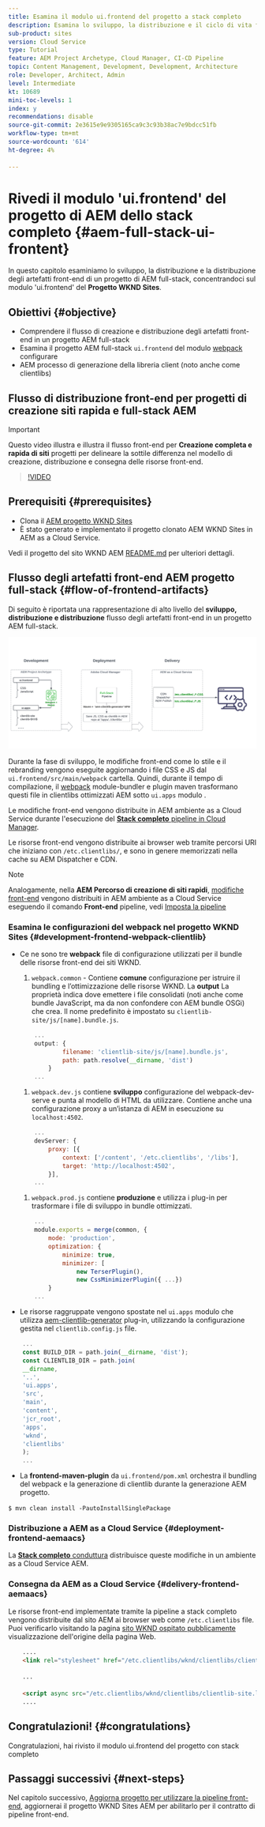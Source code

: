 ```yaml
---
title: Esamina il modulo ui.frontend del progetto a stack completo
description: Esamina lo sviluppo, la distribuzione e il ciclo di vita front-end di un progetto AEM Sites a stack completo basato su Maven.
sub-product: sites
version: Cloud Service
type: Tutorial
feature: AEM Project Archetype, Cloud Manager, CI-CD Pipeline
topic: Content Management, Development, Development, Architecture
role: Developer, Architect, Admin
level: Intermediate
kt: 10689
mini-toc-levels: 1
index: y
recommendations: disable
source-git-commit: 2e3615e9e9305165ca9c3c93b38ac7e9bdcc51fb
workflow-type: tm+mt
source-wordcount: '614'
ht-degree: 4%

---
```



# Rivedi il modulo &#39;ui.frontend&#39; del progetto di AEM dello stack completo {#aem-full-stack-ui-frontent}

In questo capitolo esaminiamo lo sviluppo, la distribuzione e la distribuzione degli artefatti front-end di un progetto di AEM full-stack, concentrandoci sul modulo &#39;ui.frontend&#39; del __Progetto WKND Sites__.


## Obiettivi {#objective}

* Comprendere il flusso di creazione e distribuzione degli artefatti front-end in un progetto AEM full-stack
* Esamina il progetto AEM full-stack `ui.frontend` del modulo [webpack](https://webpack.js.org/) configurare
* AEM processo di generazione della libreria client (noto anche come clientlibs)

## Flusso di distribuzione front-end per progetti di creazione siti rapida e full-stack AEM

>[!IMPORTANT]
>
>Questo video illustra e illustra il flusso front-end per **Creazione completa e rapida di siti** progetti per delineare la sottile differenza nel modello di creazione, distribuzione e consegna delle risorse front-end.

>[!VIDEO](https://video.tv.adobe.com/v/3409344/)

## Prerequisiti {#prerequisites}


* Clona il [AEM progetto WKND Sites](https://github.com/adobe/aem-guides-wknd)
* È stato generato e implementato il progetto clonato AEM WKND Sites in AEM as a Cloud Service.

Vedi il progetto del sito WKND AEM [README.md](https://github.com/adobe/aem-guides-wknd/blob/main/README.md) per ulteriori dettagli.

## Flusso degli artefatti front-end AEM progetto full-stack {#flow-of-frontend-artifacts}

Di seguito è riportata una rappresentazione di alto livello del __sviluppo, distribuzione e distribuzione__ flusso degli artefatti front-end in un progetto AEM full-stack.

![Sviluppo, distribuzione e distribuzione di artifact front-end](assets/Dev-Deploy-Delivery-AEM-Project.png)


Durante la fase di sviluppo, le modifiche front-end come lo stile e il rebranding vengono eseguite aggiornando i file CSS e JS dal `ui.frontend/src/main/webpack` cartella. Quindi, durante il tempo di compilazione, il [webpack](https://webpack.js.org/) module-bundler e plugin maven trasformano questi file in clientlibs ottimizzati AEM sotto `ui.apps` modulo .

Le modifiche front-end vengono distribuite in AEM ambiente as a Cloud Service durante l&#39;esecuzione del [__Stack completo__ pipeline in Cloud Manager](https://experienceleague.adobe.com/docs/experience-manager-cloud-service/content/implementing/using-cloud-manager/cicd-pipelines/introduction-ci-cd-pipelines.html).

Le risorse front-end vengono distribuite ai browser web tramite percorsi URI che iniziano con `/etc.clientlibs/`, e sono in genere memorizzati nella cache su AEM Dispatcher e CDN.


>[!NOTE]
>
> Analogamente, nella __AEM Percorso di creazione di siti rapidi__, [modifiche front-end](https://experienceleague.adobe.com/docs/experience-manager-cloud-service/content/sites/administering/site-creation/quick-site/customize-theme.html) vengono distribuiti in AEM ambiente as a Cloud Service eseguendo il comando __Front-end__ pipeline, vedi [Imposta la pipeline](https://experienceleague.adobe.com/docs/experience-manager-cloud-service/content/sites/administering/site-creation/quick-site/pipeline-setup.html)

### Esamina le configurazioni del webpack nel progetto WKND Sites {#development-frontend-webpack-clientlib}

* Ce ne sono tre __webpack__ file di configurazione utilizzati per il bundle delle risorse front-end dei siti WKND.

   1. `webpack.common` - Contiene __comune__ configurazione per istruire il bundling e l’ottimizzazione delle risorse WKND. La __output__ La proprietà indica dove emettere i file consolidati (noti anche come bundle JavaScript, ma da non confondere con AEM bundle OSGi) che crea. Il nome predefinito è impostato su `clientlib-site/js/[name].bundle.js`.

   ```javascript
       ...
       output: {
               filename: 'clientlib-site/js/[name].bundle.js',
               path: path.resolve(__dirname, 'dist')
           }
       ...    
   ```

   1. `webpack.dev.js` contiene __sviluppo__ configurazione del webpack-dev-serve e punta al modello di HTML da utilizzare. Contiene anche una configurazione proxy a un’istanza di AEM in esecuzione su `localhost:4502`.

   ```javascript
       ...
       devServer: {
           proxy: [{
               context: ['/content', '/etc.clientlibs', '/libs'],
               target: 'http://localhost:4502',
           }],
       ...    
   ```

   1. `webpack.prod.js` contiene __produzione__ e utilizza i plug-in per trasformare i file di sviluppo in bundle ottimizzati.

   ```javascript
       ...
       module.exports = merge(common, {
           mode: 'production',
           optimization: {
               minimize: true,
               minimizer: [
                   new TerserPlugin(),
                   new CssMinimizerPlugin({ ...})
           }
       ...    
   ```


* Le risorse raggruppate vengono spostate nel `ui.apps` modulo che utilizza [aem-clientlib-generator](https://www.npmjs.com/package/aem-clientlib-generator) plug-in, utilizzando la configurazione gestita nel `clientlib.config.js` file.

```javascript
    ...
    const BUILD_DIR = path.join(__dirname, 'dist');
    const CLIENTLIB_DIR = path.join(
    __dirname,
    '..',
    'ui.apps',
    'src',
    'main',
    'content',
    'jcr_root',
    'apps',
    'wknd',
    'clientlibs'
    );
    ...
```

* La __frontend-maven-plugin__ da `ui.frontend/pom.xml` orchestra il bundling del webpack e la generazione di clientlib durante la generazione AEM progetto.

`$ mvn clean install -PautoInstallSinglePackage`

### Distribuzione a AEM as a Cloud Service {#deployment-frontend-aemaacs}

La [__Stack completo__ conduttura](https://experienceleague.adobe.com/docs/experience-manager-cloud-service/content/implementing/using-cloud-manager/cicd-pipelines/introduction-ci-cd-pipelines.html?#full-stack-pipeline) distribuisce queste modifiche in un ambiente as a Cloud Service AEM.


### Consegna da AEM as a Cloud Service {#delivery-frontend-aemaacs}

Le risorse front-end implementate tramite la pipeline a stack completo vengono distribuite dal sito AEM ai browser web come `/etc.clientlibs` file. Puoi verificarlo visitando la pagina [sito WKND ospitato pubblicamente](https://wknd.site/content/wknd/us/en.html) visualizzazione dell&#39;origine della pagina Web.

```html
    ....
    <link rel="stylesheet" href="/etc.clientlibs/wknd/clientlibs/clientlib-site.lc-181cd4102f7f49aa30eea548a7715c31-lc.min.css" type="text/css">

    ...

    <script async src="/etc.clientlibs/wknd/clientlibs/clientlib-site.lc-d4e7c03fe5c6a405a23b3ca1cc3dcd3d-lc.min.js"></script>
    ....
```

## Congratulazioni! {#congratulations}

Congratulazioni, hai rivisto il modulo ui.frontend del progetto con stack completo

## Passaggi successivi {#next-steps}

Nel capitolo successivo, [Aggiorna progetto per utilizzare la pipeline front-end](update-project.md), aggiornerai il progetto WKND Sites AEM per abilitarlo per il contratto di pipeline front-end.
